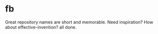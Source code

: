 # fb
Great repository names are short and memorable. Need inspiration? How about effective-invention?
all done.
